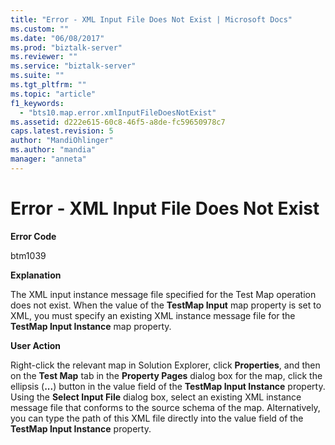 ```yaml
---
title: "Error - XML Input File Does Not Exist | Microsoft Docs"
ms.custom: ""
ms.date: "06/08/2017"
ms.prod: "biztalk-server"
ms.reviewer: ""
ms.service: "biztalk-server"
ms.suite: ""
ms.tgt_pltfrm: ""
ms.topic: "article"
f1_keywords: 
  - "bts10.map.error.xmlInputFileDoesNotExist"
ms.assetid: d222e615-60c8-46f5-a8de-fc59650978c7
caps.latest.revision: 5
author: "MandiOhlinger"
ms.author: "mandia"
manager: "anneta"
---
```

# Error - XML Input File Does Not Exist
**Error Code**  
  
 btm1039  
  
 **Explanation**  
  
 The XML input instance message file specified for the Test Map operation does not exist. When the value of the **TestMap Input** map property is set to XML, you must specify an existing XML instance message file for the **TestMap Input Instance** map property.  
  
 **User Action**  
  
 Right-click the relevant map in Solution Explorer, click **Properties**, and then on the **Test Map** tab in the **Property Pages** dialog box for the map, click the ellipsis (**...**) button in the value field of the **TestMap Input Instance** property. Using the **Select Input File** dialog box, select an existing XML instance message file that conforms to the source schema of the map. Alternatively, you can type the path of this XML file directly into the value field of the **TestMap Input Instance** property.